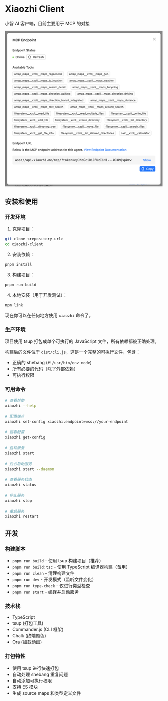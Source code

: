 # Xiaozhi Client

小智 AI 客户端，目前主要用于 MCP 的对接

![效果图](./docs/preview.png)

## 安装和使用

### 开发环境

1. 克隆项目：

```bash
git clone <repository-url>
cd xiaozhi-client
```

2. 安装依赖：

```bash
pnpm install
```

3. 构建项目：

```bash
pnpm run build
```

4. 本地安装（用于开发测试）：

```bash
npm link
```

现在你可以在任何地方使用 `xiaozhi` 命令了。

### 生产环境

项目使用 tsup 打包成单个可执行的 JavaScript 文件，所有依赖都被正确处理。

构建后的文件位于 `dist/cli.js`，这是一个完整的可执行文件，包含：

- 正确的 shebang (`#!/usr/bin/env node`)
- 所有必要的代码（除了外部依赖）
- 可执行权限

### 可用命令

```bash
# 查看帮助
xiaozhi --help

# 配置端点
xiaozhi set-config xiaozhi.endpoint=wss://your-endpoint

# 查看配置
xiaozhi get-config

# 启动服务
xiaozhi start

# 后台启动服务
xiaozhi start --daemon

# 查看服务状态
xiaozhi status

# 停止服务
xiaozhi stop

# 重启服务
xiaozhi restart
```

## 开发

### 构建脚本

- `pnpm run build` - 使用 tsup 构建项目（推荐）
- `pnpm run build:tsc` - 使用 TypeScript 编译器构建（备用）
- `pnpm run clean` - 清理构建文件
- `pnpm run dev` - 开发模式（监听文件变化）
- `pnpm run type-check` - 仅进行类型检查
- `pnpm run start` - 编译并启动服务

### 技术栈

- TypeScript
- tsup (打包工具)
- Commander.js (CLI 框架)
- Chalk (终端颜色)
- Ora (加载动画)

### 打包特性

- 使用 tsup 进行快速打包
- 自动处理 shebang 重复问题
- 自动添加可执行权限
- 支持 ES 模块
- 生成 source maps 和类型定义文件
